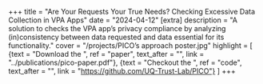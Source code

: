 +++
title = "Are Your Requests Your True Needs? Checking Excessive Data Collection in VPA Apps"
date = "2024-04-12"
[extra]
description = "A solution to checks the VPA app’s privacy compliance by analyzing (in)consistency between data requested and data essential for its functionality."
cover = "/projects/PICO’s approach poster.jpg"
highlight = [
  {text = "Download the ", ref = "paper", text_after = "", link = "../publications/pico-paper.pdf"},
  {text = "Checkout the ", ref = "code", text_after = "", link = "https://github.com/UQ-Trust-Lab/PICO"}
]
+++
